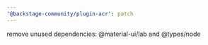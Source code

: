 ```yaml
---
'@backstage-community/plugin-acr': patch
---
```


remove unused dependencies: @material-ui/lab and @types/node
